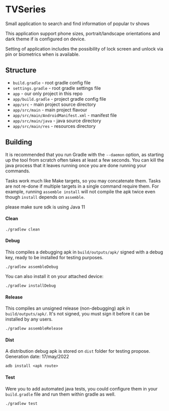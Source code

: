 # TVSeries

Small application to search and find information of popular tv shows

This application support phone sizes, portrait/landscape orientations and dark theme if is
configured on device.

Setting of application includes the possibility of lock screen and unlock via pin or biometrics when
is available.

## Structure

* `build.gradle` - root gradle config file
* `settings.gradle` - root gradle settings file
* `app` - our only project in this repo
* `app/build.gradle` - project gradle config file
* `app/src` - main project source directory
* `app/src/main` - main project flavour
* `app/src/main/AndroidManifest.xml` - manifest file
* `app/src/main/java` - java source directory
* `app/src/main/res` - resources directory

## Building

It is recommended that you run Gradle with the `--daemon` option, as starting up the tool from
scratch often takes at least a few seconds. You can kill the java process that it leaves running
once you are done running your commands.

Tasks work much like Make targets, so you may concatenate them. Tasks are not re-done if multiple
targets in a single command require them. For example, running `assemble install` will not compile
the apk twice even though
`install` depends on `assemble`.

please make sure sdk is using Java 11

#### Clean

	./gradlew clean

#### Debug

This compiles a debugging apk in `build/outputs/apk/` signed with a debug key, ready to be installed
for testing purposes.

	./gradlew assembleDebug

You can also install it on your attached device:

	./gradlew installDebug

#### Release

This compiles an unsigned release (non-debugging) apk in `build/outputs/apk/`. It's not signed, you
must sign it before it can be installed by any users.

	./gradlew assembleRelease

#### Dist

A distribution debug apk is stored on `dist` folder for testing propose. Generation date:
17/may/2022

`adb install <apk route>`

#### Test

Were you to add automated java tests, you could configure them in your
`build.gradle` file and run them within gradle as well.

	./gradlew test